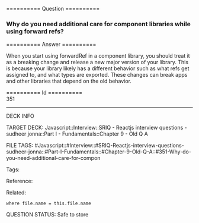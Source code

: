 ========== Question ==========  

### Why do you need additional care for component libraries while using forward refs?  

========== Answer ==========  

When you start using forwardRef in a component library, you should treat it as a breaking change and release a new major version of your library. This is because your library likely has a different behavior such as what refs get assigned to, and what types are exported. These changes can break apps and other libraries that depend on the old behavior.

========== Id ==========  
351

---

DECK INFO

TARGET DECK: Javascript::Interview::SRIQ - Reactjs interview questions - sudheer jonna::Part I - Fundamentals::Chapter 9 - Old Q A

FILE TAGS: #Javascript::#Interview::#SRIQ-Reactjs-interview-questions-sudheer-jonna::#Part-I-Fundamentals::#Chapter-9-Old-Q-A::#351-Why-do-you-need-additional-care-for-compon

Tags:

Reference:

Related:

```dataview
where file.name = this.file.name
```
QUESTION STATUS: Safe to store
